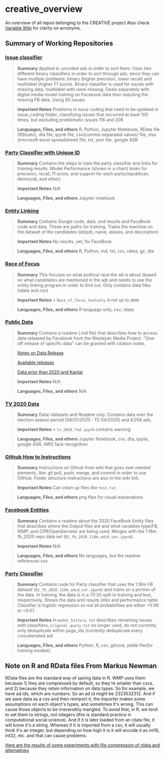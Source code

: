 # creative_overview

An overview of all repos belonging to the CREATIVE project
Also check [Variable Wiki](https://github.com/Wesleyan-Media-Project/fb_entities_2020/wiki/Variable-Description) for clarity on acronyms.

## Summary of Working Repositories

### [Issue classifier](https://github.com/Wesleyan-Media-Project/issue_classifier)

> **Summary**
> Applied to uncoded ads in order to sort them. Uses two different binary classifiers in order to sort through ads, since they can have multiple problems: binary (higher precision, lower recall) and multilabel (higher F1 score). Binary classifier is used for issues with missing data, multilabel with none missing. Deals separately with digital media model training on Facebook data then imputing the missing FB data. Using 65 issues.

> **Important Notes**
> Problems in issue coding that need to be updated in issue_coding folder, classifying issues that occurred at least 100 times, but excluding problematic issues 116 and 206

> **Languages, Files, and others**
> R, Python, Jupyter Notebook, RData file (RStudio), dta file, ipynb file, csv(comma-separated values) file, xlsx (microsoft excel spreadsheet) file, txt, json file, google ASR

### [Party Classifier with Unique ID](https://github.com/Wesleyan-Media-Project/party_classifier_pdid)

> **Summary**
> Contains the steps to train the party classifier and links for training results. Model Performance (shown in a chart) looks for precision, recall, f1 score, and support for each party(republican, democrat, and other).

> **Important Notes**
> N/A

> **Languages, Files, and others**
> Jupyter notebook

### [Entity Linking](https://github.com/Wesleyan-Media-Project/entity_linking)

> **Summary**
> Contains Google code, data, and results and FaceBook code and data. These are paths for training. Trains the machine on the dataset of the candidates (id(qid), name, aliases, and description)

> **Important Notes**
> No results, yet, for FaceBook

> **Languages, Files, and others**
> R, Python, md, txt, csv, rdata, gz, dta

### [Race of Focus](https://github.com/Wesleyan-Media-Project/race_of_focus)

> **Summary**
> This focuses on what political race the ad is about (based on what candidates are mentioned in the ad) and needs to use the entity linking program in order to find out. Only contains data files (rdata and csv)

> **Important Notes** > `Race_of_focus_textonly.R` not up to date

> **Languages, Files, and others**
> R language only, csv, rdata

### [Public Data](https://github.com/Wesleyan-Media-Project/public_data)

> **Summary**
> Contains a readme (.md file) that describes how to access data released by Facebook from the Wesleyan Media Project. "One-off release of specific data" can be granted with citation notes.

> [Notes on Data Release](https://github.com/Wesleyan-Media-Project/public_data/releases)

> [Available releases](https://github.com/Wesleyan-Media-Project/public_data/releases/tag/fb2020_weekly_agg_v1)

> [Data prior than 2020 and Kantar](https://mediaproject.wesleyan.edu/dataaccess/)

> **Important Notes**
> N/A

> **Languages, Files, and others**
> N/A

### [TV 2020 Data](https://github.com/Wesleyan-Media-Project/tv_2020)

> **Summary**
> Data/ datasets and Readme only. Contains data over the election season period (09/01/2020 - 11/ 04/2020) and 4,058 ads.

> **Important Notes** > `tv_2020_fed.ipynb` contains warning

> **Languages, Files, and others**
> Jupyter Notebook, csv, dta, ipynb, google ASR, AWS face recognition

### [Github How to Instructions](https://github.com/Wesleyan-Media-Project/github_howto)

> **Summary**
> Instructions on Github from wiki that goes over needed elements, like: git pull, push, merge, and commit in order to use GitHub. Folder structure instructions are also in the wiki link.

> **Important Notes**
> Can clean up files like `test.txt`

> **Languages, Files, and others**
> png files for visual explanations

### [Facebook Entities](https://github.com/Wesleyan-Media-Project/fb_entities_2020)

> **Summary**
> Contains a readme about the 2020 FaceBook Entity files that describes where the Output files are and what variables type(FB, WMP, and CPR/OpenSecrets) are being used. Merges with the 1.18m fb_2020 repo data set (`02_fb_2020_118m_adid_var.ipynb`).

> **Important Notes**
> N/A

> **Languages, Files, and others**
> No languages, but the readme references csv

### [Party Classifier](https://github.com/Wesleyan-Media-Project/party_classifier)

> **Summary**
> Contains code for Party classifier that uses the 1.18m FB dataset (`02_fb_2020_118m_adid_var.ipynb`) and trains on a portion of the data. In training, the data is in a 70:30 split to training and test, respectively. Shows the data and results links and performance table. Classifier is logistic regression so not all probabilities are either >0.99 or <0.01.

> **Important Notes**
> In `model_history.txt` describes remaining issues with classifiers, `original_query.txt` no longer used, do not currently only deduplicate within page_ids (currently deduplicate every concatenated ad)

> **Languages, Files, and others**
> Python, R, csv, gitnore, joblib file(for training models)

## Note on R and RData files From Markus Newman

RData files are the standard way of saving data in R. WMP uses them because 1) they are compressed by default, so they're smaller than csvs, and 2) because they retain information on data types. So for example, we have ad ids, which are numbers. So an ad id might be 2323532312. And if we save data as a csv and then reimport it, the importer makes some assumptions on each object's types, and sometimes it's wrong. This can cause those objects to be irreversibly mangled. To avoid that, in R, we tend to set them to strings, not integers (this is standard practice in computational social science). And if it is later loaded from an rdata file, it will know it's a string. Whereas if it is imported from a csv, it will usually think it's an integer, but depending on how high it is it will encode it as int16, int32, etc. and that can cause problems.

[Here are the results of some experiments with file compression of rdata and alternatives](https://github.com/Wesleyan-Media-Project/github_howto/wiki/File-compression)
